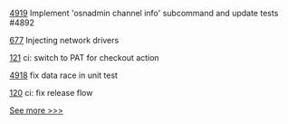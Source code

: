 
[4919](https://github.com/hyperledger/fabric/pull/4919) Implement 'osnadmin channel info' subcommand and update tests #4892

[677](https://github.com/hyperledger-labs/fabric-token-sdk/pull/677) Injecting network drivers

[121](https://github.com/hyperledger/identus-docs/pull/121) ci: switch to PAT for checkout action

[4918](https://github.com/hyperledger/fabric/pull/4918) fix data race in unit test

[120](https://github.com/hyperledger/identus-docs/pull/120) ci: fix release flow


[See more >>>](https://start-here.hyperledger.org/pull-requests)
